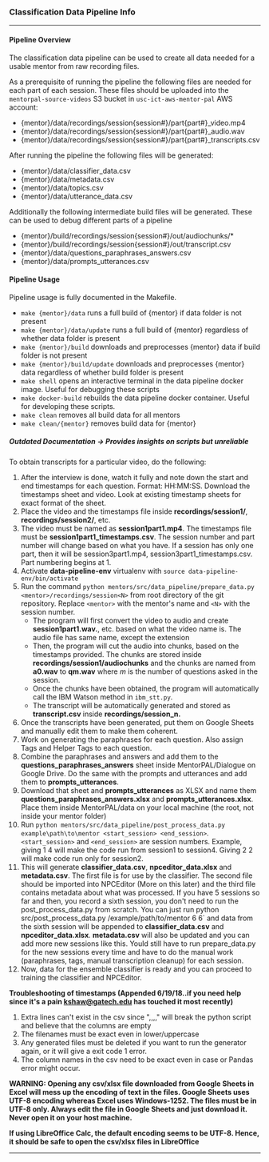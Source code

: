 ### Classification Data Pipeline Info
---------------
#### Pipeline Overview
The classification data pipeline can be used to create all data needed for a usable
mentor from raw recording files.

As a prerequisite of running the pipeline the following files are needed for each
part of each session. These files should be uploaded into the `mentorpal-source-videos`
S3 bucket in `usc-ict-aws-mentor-pal` AWS account:
- {mentor}/data/recordings/session{session#}/part{part#}_video.mp4
- {mentor}/data/recordings/session{session#}/part{part#}_audio.wav
- {mentor}/data/recordings/session{session#}/part{part#}_transcripts.csv

After running the pipeline the following files will be generated:
- {mentor}/data/classifier_data.csv
- {mentor}/data/metadata.csv
- {mentor}/data/topics.csv
- {mentor}/data/utterance_data.csv

Additionally the following intermediate build files will be generated. These can
be used to debug different parts of a pipeline
- {mentor}/build/recordings/session{session#}/out/audiochunks/*
- {mentor}/build/recordings/session{session#}/out/transcript.csv
- {mentor}/data/questions_paraphrases_answers.csv
- {mentor}/data/prompts_utterances.csv

#### Pipeline Usage
Pipeline usage is fully documented in the Makefile.
- `make {mentor}/data` runs a full build of {mentor} if data folder is not present
- `make {mentor}/data/update` runs a full build of {mentor} regardless of whether data folder is present
- `make {mentor}/build` downloads and preprocesses {mentor} data if build folder is not present
- `make {mentor}/build/update` downloads and preprocesses {mentor} data  regardless of whether build folder is present
- `make shell` opens an interactive terminal in the data pipeline docker image.
Useful for debugging these scripts
- `make docker-build` rebuilds the data pipeline docker container. Useful for developing these scripts.
- `make clean` removes all build data for all mentors
- `make clean/{mentor}` removes build data for {mentor}

##### Outdated Documentation -> Provides insights on scripts but unreliable
To obtain transcripts for a particular video, do the following:
  1. After the interview is done, watch it fully and note down the start and end timestamps for each question. Format: HH:MM:SS. Download the timestamps sheet and video. Look at existing timestamp sheets for exact format of the sheet.
  2. Place the video and the timestamps file inside **recordings/session1/**, **recordings/session2/**, etc.
  3. The video must be named as **session1part1.mp4**. The timestamps file must be **session1part1_timestamps.csv**. The session number and part number will change based on what you have. If a session has only one part, then it will be session3part1.mp4, session3part1_timestamps.csv. Part numbering begins at 1.
  4. Activate **data-pipeline-env** virtualenv with `source data-pipeline-env/bin/activate`
  5. Run the command `python mentors/src/data_pipeline/prepare_data.py <mentor>/recordings/session<N>` from root directory of the git repository. Replace `<mentor>` with the mentor's name and `<N>` with the session number.
      - The program will first convert the video to audio and create **session1part1.wav.**, etc. based on what the video name is. The audio file has same name, except the extension
      - Then, the program will cut the audio into chunks, based on the timestamps provided. The chunks are stored inside **recordings/session1/audiochunks** and the chunks are named from **a0.wav** to **qm.wav** where *m* is the number of questions asked in the session.
      - Once the chunks have been obtained, the program will automatically call the IBM Watson method in `ibm_stt.py`.
      - The transcript will be automatically generated and stored as **transcript.csv** inside **recordings/session_n.**
  6. Once the transcripts have been generated, put them on Google Sheets and manually edit them to make them coherent.
  7. Work on generating the paraphrases for each question. Also assign Tags and Helper Tags to each question.
  8. Combine the paraphrases and answers and add them to the **questions_paraphrases_answers** sheet inside MentorPAL/Dialogue on Google Drive. Do the same with the prompts and utterances and add them to **prompts_utterances**.
  9. Download that sheet and **prompts_utterances** as XLSX and name them **questions_paraphrases_answers.xlsx** and **prompts_utterances.xlsx**. Place them inside MentorPAL/data on your local machine (the root, not inside your mentor folder)
  10. Run `python mentors/src/data_pipeline/post_process_data.py example\path\to\mentor <start_session> <end_session>`. `<start_session>` and `<end_session>` are session numbers. Example, giving 1 4 will make the code run from session1 to session4. Giving 2 2 will make code run only for session2.
  11. This will generate **classifier_data.csv**, **npceditor_data.xlsx** and **metadata.csv**. The first file is for use by the classifier. The second file should be imported into NPCEditor (More on this later) and the third file contains metadata about what was processed. If you have 5 sessions so far and then, you record a sixth session, you don't need to run the post_process_data.py from scratch. You can just run python src/post_process_data.py /example/path/to/mentor 6 6` and data from the sixth session will be appended to **classifier_data.csv** and **npceditor_data.xlsx**. **metadata.csv** will also be updated and you can add more new sessions like this. Yould still have to run prepare_data.py for the new sessions every time and have to do the manual work (paraphrases, tags, manual transcription cleanup) for each session.
  12. Now, data for the ensemble classifier is ready and you can proceed to training the classifier and NPCEditor.

  **Troubleshooting of timestamps (Appended 6/19/18..if you need help since it's a pain kshaw@gatech.edu has touched it most recently)**
  1. Extra lines can't exist in the csv since ",,,," will break the python script and believe that the columns are empty
  2. The filenames must be exact even in lower/uppercase
  3. Any generated files must be deleted if you want to run the generator again, or it will give a exit code 1 error.
  4. The column names in the csv need to be exact even in case or Pandas error might occur.

  **WARNING: Opening any csv/xlsx file downloaded from Google Sheets in Excel will mess up the encoding of text in the files. Google Sheets uses UTF-8 encoding whereas Excel uses Windows-1252. The files must be in UTF-8 only. Always edit the file in Google Sheets and just download it. Never open it on your host machine.**

  **If using LibreOffice Calc, the default encoding seems to be UTF-8. Hence, it should be safe to open the csv/xlsx files in LibreOffice**


-----
